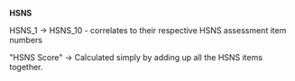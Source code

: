 **HSNS**

HSNS_1 -> HSNS_10 - correlates to their respective HSNS assessment item numbers

"HSNS Score" -> Calculated simply by adding up all the HSNS items together.

